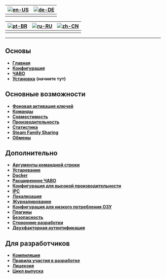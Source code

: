 | [![en-US](https://raw.githubusercontent.com/hjnilsson/country-flags/master/png100px/us.png)](https://github.com/JustArchiNET/ArchiSteamFarm/wiki/Home) | [![de-DE](https://raw.githubusercontent.com/hjnilsson/country-flags/master/png100px/de.png)](https://github.com/JustArchiNET/ArchiSteamFarm/wiki/Home-de-DE) |
| ------------------------------------------------------------------------------------------------------------------------------------------------------ | ------------------------------------------------------------------------------------------------------------------------------------------------------------ |
|                                                                                                                                                        |                                                                                                                                                              |

| [![pt-BR](https://raw.githubusercontent.com/hjnilsson/country-flags/master/png100px/br.png)](https://github.com/JustArchiNET/ArchiSteamFarm/wiki/Home-pt-BR) | [![ru-RU](https://raw.githubusercontent.com/hjnilsson/country-flags/master/png100px/ru.png)](https://github.com/JustArchiNET/ArchiSteamFarm/wiki/Home-ru-RU) | [![zh-CN](https://raw.githubusercontent.com/hjnilsson/country-flags/master/png100px/cn.png)](https://github.com/JustArchiNET/ArchiSteamFarm/wiki/Home-zh-CN) |
| ------------------------------------------------------------------------------------------------------------------------------------------------------------ | ------------------------------------------------------------------------------------------------------------------------------------------------------------ | ------------------------------------------------------------------------------------------------------------------------------------------------------------ |
|                                                                                                                                                              |                                                                                                                                                              |                                                                                                                                                              |

* * *

## Основы

* **[Главная](https://github.com/JustArchiNET/ArchiSteamFarm/wiki/Home-ru-RU)**
* **[Конфигурация](https://github.com/JustArchiNET/ArchiSteamFarm/wiki/Configuration-ru-RU)**
* **[ЧАВО](https://github.com/JustArchiNET/ArchiSteamFarm/wiki/FAQ-ru-RU)**
* **[Установка](https://github.com/JustArchiNET/ArchiSteamFarm/wiki/Setting-up-ru-RU)** **(начните тут)**

## Основные возможности

* **[Фоновая активация ключей](https://github.com/JustArchiNET/ArchiSteamFarm/wiki/Background-games-redeemer-ru-RU)**
* **[Команды](https://github.com/JustArchiNET/ArchiSteamFarm/wiki/Commands-ru-RU)**
* **[Совместимость](https://github.com/JustArchiNET/ArchiSteamFarm/wiki/Compatibility-ru-RU)**
* **[Производительность](https://github.com/JustArchiNET/ArchiSteamFarm/wiki/Performance-ru-RU)**
* **[Статистика](https://github.com/JustArchiNET/ArchiSteamFarm/wiki/Statistics-ru-RU)**
* **[Steam Family Sharing](https://github.com/JustArchiNET/ArchiSteamFarm/wiki/Steam-Family-Sharing-ru-RU)**
* **[Обмены](https://github.com/JustArchiNET/ArchiSteamFarm/wiki/Trading-ru-RU)**

## Дополнительно

* **[Аргументы командной строки](https://github.com/JustArchiNET/ArchiSteamFarm/wiki/Command-line-arguments-ru-RU)**
* **[Устаревание](https://github.com/JustArchiNET/ArchiSteamFarm/wiki/Deprecation-ru-RU)**
* **[Docker](https://github.com/JustArchiNET/ArchiSteamFarm/wiki/Docker-ru-RU)**
* **[Расширенное ЧАВО](https://github.com/JustArchiNET/ArchiSteamFarm/wiki/Extended-FAQ-ru-RU)**
* **[Конфигурация для высокой производительности](https://github.com/JustArchiNET/ArchiSteamFarm/wiki/High-performance-setup-ru-RU)**
* **[IPC](https://github.com/JustArchiNET/ArchiSteamFarm/wiki/IPC-ru-RU)**
* **[Локализация](https://github.com/JustArchiNET/ArchiSteamFarm/wiki/Localization-ru-RU)**
* **[Журналирование](https://github.com/JustArchiNET/ArchiSteamFarm/wiki/Logging-ru-RU)**
* **[Конфигурация для низкого потребления ОЗУ](https://github.com/JustArchiNET/ArchiSteamFarm/wiki/Low-memory-setup-ru-RU)**
* **[Плагины](https://github.com/JustArchiNET/ArchiSteamFarm/wiki/Plugins-ru-RU)**
* **[Безопасность](https://github.com/JustArchiNET/ArchiSteamFarm/wiki/Security-ru-RU)**
* **[Сторонние разработки](https://github.com/JustArchiNET/ArchiSteamFarm/wiki/Third-party-ru-RU)**
* **[Двухфакторная аутентификация](https://github.com/JustArchiNET/ArchiSteamFarm/wiki/Two-factor-authentication-ru-RU)**

## Для разработчиков

* **[Компиляция](https://github.com/JustArchiNET/ArchiSteamFarm/wiki/Compilation-ru-RU)**
* **[Правила участия в разработке](https://github.com/JustArchiNET/ArchiSteamFarm/blob/master/.github/CONTRIBUTING.md)**
* **[Лицензия](https://github.com/JustArchiNET/ArchiSteamFarm/wiki/License-ru-RU)**
* **[Цикл выпуска](https://github.com/JustArchiNET/ArchiSteamFarm/wiki/Release-cycle-ru-RU)**